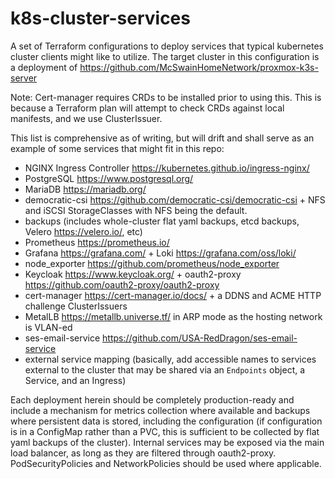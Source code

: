 # k8s-cluster-services

A set of Terraform configurations to deploy services that typical kubernetes cluster clients might like to utilize. The target cluster in this configuration is a deployment of <https://github.com/McSwainHomeNetwork/proxmox-k3s-server>

Note: Cert-manager requires CRDs to be installed prior to using this. This is because a Terraform plan will attempt to check CRDs against local manifests, and we use ClusterIssuer.

This list is comprehensive as of writing, but will drift and shall serve as an example of some services that might fit in this repo:

- NGINX Ingress Controller <https://kubernetes.github.io/ingress-nginx/>
- PostgreSQL <https://www.postgresql.org/>
- MariaDB <https://mariadb.org/>
- democratic-csi <https://github.com/democratic-csi/democratic-csi> + NFS and iSCSI StorageClasses with NFS being the default.
- backups (includes whole-cluster flat yaml backups, etcd backups, Velero <https://velero.io/>, etc)
- Prometheus <https://prometheus.io/>
- Grafana <https://grafana.com/> + Loki <https://grafana.com/oss/loki/>
- node_exporter <https://github.com/prometheus/node_exporter>
- Keycloak <https://www.keycloak.org/> + oauth2-proxy <https://github.com/oauth2-proxy/oauth2-proxy>
- cert-manager <https://cert-manager.io/docs/> + a DDNS and ACME HTTP challenge ClusterIssuers
- MetalLB <https://metallb.universe.tf/> in ARP mode as the hosting network is VLAN-ed
- ses-email-service <https://github.com/USA-RedDragon/ses-email-service>
- external service mapping (basically, add accessible names to services external to the cluster that may be shared via an `Endpoints` object, a Service, and an Ingress)

Each deployment herein should be completely production-ready and include a mechanism for metrics collection where available and backups where persistent data is stored, including the configuration (if configuration is in a ConfigMap rather than a PVC, this is sufficient to be collected by flat yaml backups of the cluster). Internal services may be exposed via the main load balancer, as long as they are filtered through oauth2-proxy. PodSecurityPolicies and NetworkPolicies should be used where applicable.
